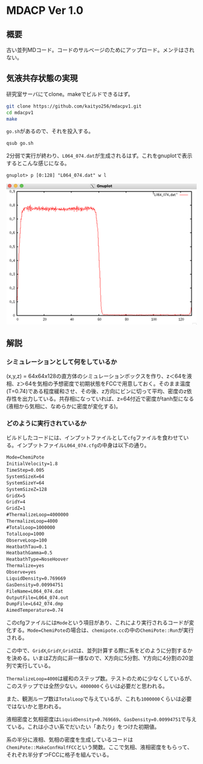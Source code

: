 # MDACP Ver 1.0

## 概要

古い並列MDコード。コードのサルベージのためにアップロード。メンテはされない。

## 気液共存状態の実現

研究室サーバにてclone。makeでビルドできるはず。

```sh
git clone https://github.com/kaityo256/mdacpv1.git
cd mdacpv1
make
```

`go.sh`があるので、それを投入する。

```sh
qsub go.sh
```

2分弱で実行が終わり、`L064_074.dat`が生成されるはず。これをgnuplotで表示するとこんな感じになる。

```txt
gnuplot> p [0:128] "L064_074.dat" w l
```

![fig](fig/L064_074.png)

## 解説

### シミュレーションとして何をしているか

(x,y,z) = 64x64x128の直方体のシミュレーションボックスを作り、z＜64を液相、z＞64を気相の予想密度で初期状態をFCCで用意しておく。そのまま温度(T=0.74)である程度緩和させ、その後、z方向にビンに切って平均、密度のz依存性を出力している。共存相になっていれば、z=64付近で密度がtanh型になる(液相から気相に、なめらかに密度が変化する)。

### どのように実行されているか

ビルドしたコードには、インプットファイルとして`cfg`ファイルを食わせている。インプットファイル`L064_074.cfg`の中身は以下の通り。

```txt
Mode=ChemiPote
InitialVelocity=1.8
TimeStep=0.005
SystemSizeX=64
SystemSizeY=64
SystemSizeZ=128
GridX=5
GridY=4
GridZ=1
#ThermalizeLoop=4000000
ThermalizeLoop=4000
#TotalLoop=1000000
TotalLoop=1000
ObserveLoop=100
HeatbathTau=0.1
HeatbathGamma=0.5
HeatbathType=NoseHoover
Thermalize=yes
Observe=yes
LiquidDensity=0.769669
GasDensity=0.00994751
FileName=L064_074.dat
OutputFile=L064_074.out
DumpFile=L642_074.dmp
AimedTemperature=0.74
```

このcfgファイルには`Mode`という項目があり、これにより実行されるコードが変化する。`Mode=ChemiPote`の場合は、`chemipote.cc`の中の`ChemiPote::Run`が実行される。

この中で、`GridX`,`GridY`,`GridZ`は、並列計算する際に系をどのように分割するかを決める。いまはZ方向に非一様なので、X方向に5分割、Y方向に4分割の20並列で実行している。

`ThermalizeLoop=4000`は緩和のステップ数。テストのために少なくしているが、このステップでは全然少ない。`4000000`くらいは必要だと思われる。

また、観測ループ数は`TotalLoop`で与えているが、これも`1000000`くらいは必要ではないかと思われる。

液相密度と気相密度は`LiquidDensity=0.769669`、`GasDensity=0.00994751`で与えている。これは小さい系でだいたい「あたり」をつけた初期値。

系の半分に液相、気相の密度を生成しているコードは`ChemiPote::MakeConfHalfFCC`という関数。ここで気相、液相密度をもらって、それぞれ半分ずつFCCに格子を組んでいる。
